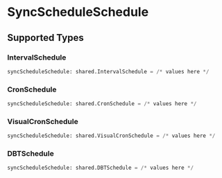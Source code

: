 # SyncScheduleSchedule


## Supported Types

### IntervalSchedule

```python
syncScheduleSchedule: shared.IntervalSchedule = /* values here */
```

### CronSchedule

```python
syncScheduleSchedule: shared.CronSchedule = /* values here */
```

### VisualCronSchedule

```python
syncScheduleSchedule: shared.VisualCronSchedule = /* values here */
```

### DBTSchedule

```python
syncScheduleSchedule: shared.DBTSchedule = /* values here */
```

